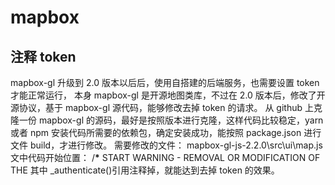 # mapbox

## 注释 token

mapbox-gl 升级到 2.0 版本以后后，使用自搭建的后端服务，也需要设置 token 才能正常运行，
本身 mapbox-gl 是开源地图类库，不过在 2.0 版本后，修改了开源协议，基于 mapbox-gl 源代码，能够修改去掉 token 的请求。
从 github 上克隆一份 mapbox-gl 的源码，最好是按照版本进行克隆，这样代码比较稳定，yarn 或者 npm 安装代码所需要的依赖包，确定安装成功，能按照 package.json 进行文件 build，才进行修改。
需要修改的文件：
mapbox-gl-js-2.2.0\src\ui\map.js
文中代码开始位置：
/**\*** START WARNING - REMOVAL OR MODIFICATION OF THE
其中 \_authenticate()引用注释掉，就能达到去掉 token 的效果。
